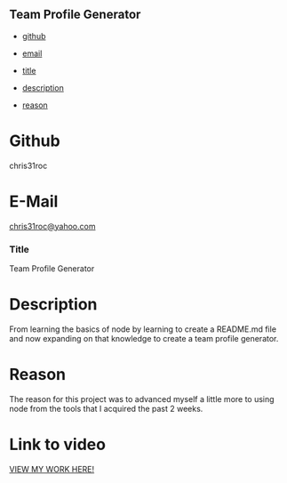 ## Team Profile Generator

* [github](#github)

* [email](#email)

* [title](#title)

* [description](#description)

* [reason](#reason)

# Github
chris31roc

# E-Mail
chris31roc@yahoo.com

### Title
Team Profile Generator

# Description
From learning the basics of node by learning to create a README.md file and now expanding on that knowledge to create a team profile generator.

# Reason
The reason for this project was to advanced myself a little more to using node from the tools that I acquired the past 2 weeks.

# Link to video
[VIEW MY WORK HERE!]()